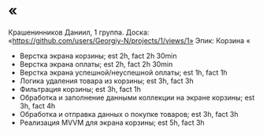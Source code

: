 #  «
Крашенинников Даниил, 1 группа. 
Доска: «https://github.com/users/Georgiy-N/projects/1/views/1»
Эпик: Корзина
«
- Верстка экрана корзины; est 2h, fact 2h 30min
- Верстка экрана оплаты; est 2h, fact 2h 30min
- Верстка экрана успешной/неуспешной оплаты; est 1h, fact 1h
- Логика удаления товара из корзины; est 3h, fact 3h
- Фильтрация корзины; est 3h, fact 1h
- Обработка и заполнение данными коллекции на экране корзины; est 3h, fact 4h
- Обработка и отправка данных о покупке товаров; est 3h, fact 3h
- Реализация MVVM для экрана корзины; est 5h, fact 3h
